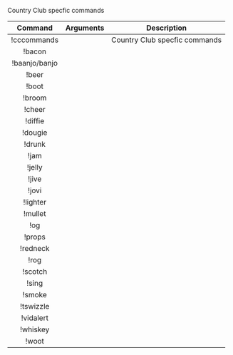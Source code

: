 Country Club specfic commands

|Command | Arguments |  Description |
|:------:|:---------:|:--------------------------------------:|
|!cccommands | | Country Club specfic commands |
|!bacon | | |
|!baanjo/banjo | | |
|!beer | | |
|!boot | | |
|!broom | | |
|!cheer | | |
|!diffie | | |
|!dougie | | |
|!drunk | | |
|!jam | | |
|!jelly | | |
|!jive | | |
|!jovi | | |
|!lighter | | |
|!mullet | | |
|!og | | |
|!props | | |
|!redneck | | |
|!rog | | |
|!scotch | | |
|!sing | | |
|!smoke | | |
|!tswizzle | | |
|!vidalert | | |
|!whiskey | | |
|!woot | | |

